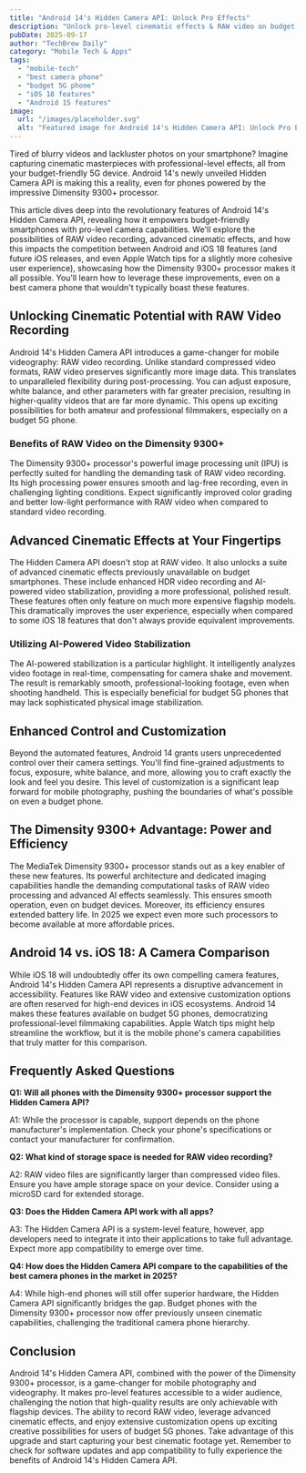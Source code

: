```yaml
---
title: "Android 14's Hidden Camera API: Unlock Pro Effects"
description: "Unlock pro-level cinematic effects & RAW video on budget 5G phones with Dimensity 9300+ processors using Android 14's hidden Camera API.  Learn how to get best camera phone results without breaking the bank! Read now!"
pubDate: 2025-09-17
author: "TechBrew Daily"
category: "Mobile Tech & Apps"
tags:
  - "mobile-tech"
  - "best camera phone"
  - "budget 5G phone"
  - "iOS 18 features"
  - "Android 15 features"
image:
  url: "/images/placeholder.svg"
  alt: "Featured image for Android 14's Hidden Camera API: Unlock Pro Effects"
---
```


Tired of blurry videos and lackluster photos on your smartphone?  Imagine capturing cinematic masterpieces with professional-level effects, all from your budget-friendly 5G device.  Android 14's newly unveiled Hidden Camera API is making this a reality, even for phones powered by the impressive Dimensity 9300+ processor.

This article dives deep into the revolutionary features of Android 14's Hidden Camera API, revealing how it empowers budget-friendly smartphones with pro-level camera capabilities. We'll explore the possibilities of RAW video recording, advanced cinematic effects, and how this impacts the competition between Android and iOS 18 features (and future iOS releases, and even Apple Watch tips for a slightly more cohesive user experience), showcasing how the Dimensity 9300+ processor makes it all possible.  You'll learn how to leverage these improvements, even on a best camera phone that wouldn't typically boast these features.

## Unlocking Cinematic Potential with RAW Video Recording

Android 14's Hidden Camera API introduces a game-changer for mobile videography: RAW video recording. Unlike standard compressed video formats, RAW video preserves significantly more image data. This translates to unparalleled flexibility during post-processing. You can adjust exposure, white balance, and other parameters with far greater precision, resulting in higher-quality videos that are far more dynamic.  This opens up exciting possibilities for both amateur and professional filmmakers, especially on a budget 5G phone.

### Benefits of RAW Video on the Dimensity 9300+

The Dimensity 9300+ processor's powerful image processing unit (IPU) is perfectly suited for handling the demanding task of RAW video recording. Its high processing power ensures smooth and lag-free recording, even in challenging lighting conditions.  Expect significantly improved color grading and better low-light performance with RAW video when compared to standard video recording.


## Advanced Cinematic Effects at Your Fingertips

The Hidden Camera API doesn't stop at RAW video. It also unlocks a suite of advanced cinematic effects previously unavailable on budget smartphones.  These include enhanced HDR video recording and AI-powered video stabilization, providing a more professional, polished result. These features often only feature on much more expensive flagship models. This dramatically improves the user experience, especially when compared to some iOS 18 features that don't always provide equivalent improvements.


### Utilizing AI-Powered Video Stabilization

The AI-powered stabilization is a particular highlight. It intelligently analyzes video footage in real-time, compensating for camera shake and movement. The result is remarkably smooth, professional-looking footage, even when shooting handheld.  This is especially beneficial for budget 5G phones that may lack sophisticated physical image stabilization.

## Enhanced Control and Customization

Beyond the automated features, Android 14 grants users unprecedented control over their camera settings.  You'll find fine-grained adjustments to focus, exposure, white balance, and more, allowing you to craft exactly the look and feel you desire.  This level of customization is a significant leap forward for mobile photography, pushing the boundaries of what's possible on even a budget phone.

## The Dimensity 9300+ Advantage: Power and Efficiency

The MediaTek Dimensity 9300+ processor stands out as a key enabler of these new features. Its powerful architecture and dedicated imaging capabilities handle the demanding computational tasks of RAW video processing and advanced AI effects seamlessly. This ensures smooth operation, even on budget devices. Moreover, its efficiency ensures extended battery life. In 2025 we expect even more such processors to become available at more affordable prices.

## Android 14 vs. iOS 18: A Camera Comparison

While iOS 18 will undoubtedly offer its own compelling camera features, Android 14's Hidden Camera API represents a disruptive advancement in accessibility.  Features like RAW video and extensive customization options are often reserved for high-end devices in iOS ecosystems.  Android 14 makes these features available on budget 5G phones, democratizing professional-level filmmaking capabilities. Apple Watch tips might help streamline the workflow, but it is the mobile phone's camera capabilities that truly matter for this comparison.


## Frequently Asked Questions

**Q1: Will all phones with the Dimensity 9300+ processor support the Hidden Camera API?**

A1:  While the processor is capable, support depends on the phone manufacturer's implementation.  Check your phone's specifications or contact your manufacturer for confirmation.

**Q2: What kind of storage space is needed for RAW video recording?**

A2: RAW video files are significantly larger than compressed video files.  Ensure you have ample storage space on your device.  Consider using a microSD card for extended storage.

**Q3:  Does the Hidden Camera API work with all apps?**

A3: The Hidden Camera API is a system-level feature, however, app developers need to integrate it into their applications to take full advantage.  Expect more app compatibility to emerge over time.

**Q4:  How does the Hidden Camera API compare to the capabilities of the best camera phones in the market in 2025?**

A4: While high-end phones will still offer superior hardware, the Hidden Camera API significantly bridges the gap. Budget phones with the Dimensity 9300+ processor now offer previously unseen cinematic capabilities, challenging the traditional camera phone hierarchy.

## Conclusion

Android 14's Hidden Camera API, combined with the power of the Dimensity 9300+ processor, is a game-changer for mobile photography and videography.  It makes pro-level features accessible to a wider audience, challenging the notion that high-quality results are only achievable with flagship devices.  The ability to record RAW video, leverage advanced cinematic effects, and enjoy extensive customization opens up exciting creative possibilities for users of budget 5G phones.  Take advantage of this upgrade and start capturing your best cinematic footage yet.  Remember to check for software updates and app compatibility to fully experience the benefits of Android 14's Hidden Camera API.